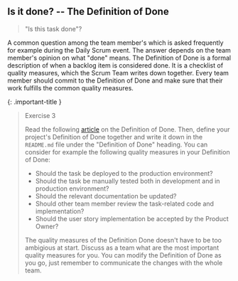 ## Is it done? -- The Definition of Done

> "Is this task done"?

A common question among the team member's which is asked frequently for example during the Daily Scrum event. The answer depends on the team member's opinion on what "done" means. The Definition of Done is a formal description of when a backlog item is considered done. It is a checklist of quality measures, which the Scrum Team writes down together. Every team member should commit to the Definition of Done and make sure that their work fulfills the common quality measures.


{: .important-title }

> Exercise 3
>
> Read the following [article](https://www.scrum.org/resources/what-definition-done) on the Definition of Done. Then, define your project's Definition of Done together and write it down in the `README.md` file under the "Definition of Done" heading. You can consider for example the following quality measures in your Definition of Done:
>
> - Should the task be deployed to the production environment? 
> - Should the task be manually tested both in development and in production environment?
> - Should the relevant documentation be updated?
> - Should other team member review the task-related code and implementation?
> - Should the user story implementation be accepted by the Product Owner?
>
> The quality measures of the Definition Done doesn't have to be too ambigious at start. Discuss as a team what are the most important quality measures for you. You can modify the Definition of Done as you go, just remember to communicate the changes with the whole team.
